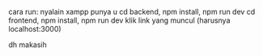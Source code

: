 cara run:
nyalain xampp punya u
cd backend, npm install, npm run dev
cd frontend, npm install, npm run dev
klik link yang muncul (harusnya localhost:3000)

dh makasih